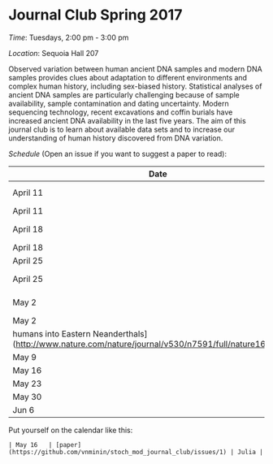 # Journal Club Spring 2017

*Time*: Tuesdays, 2:00 pm - 3:00 pm

*Location*: Sequoia Hall 207

Observed variation between human ancient DNA samples and modern DNA samples provides clues about adaptation to different environments and complex human history, including sex-biased history. Statistical analyses of ancient DNA samples are particularly challenging because of sample availability, sample contamination and dating uncertainty. Modern sequencing technology, recent excavations and coffin burials have increased ancient DNA availability in the last five years. The aim of this journal club is to learn about available data sets and to increase our understanding of human history discovered from DNA variation.

*Schedule* (Open an issue if you want to suggest a paper to read):

| Date | Presentation | Presenter |
|------|--------------|-----------|
| April 11 | [Ancient X chromosomes reveal contrasting sex bias in Neolithic and Bronze Age Eurasian migrations](http://www.pnas.org/content/114/10/2657.abstract.html)| Amy |
| April 11 | [Nuclear and mitochondrial DNA sequences from two Denisovan individuals](http://www.pnas.org/content/112/51/15696.full.pdf)| Julia |
| April 18 | [Ancestry and demography and descendants of Iron Age nomads of the Eurasian Steppe](http://www.nature.com/articles/ncomms14615) | XX |
| April 18 |[An early modern human from Romania with a recent Neanderthal ancestor](http://www.nature.com/nature/journal/v524/n7564/full/nature14558.html) | XX |
| April 25 |[Upper Palaeolithic genomes reveal depp roots of modern Eurasians](http://www.nature.com/articles/ncomms9912) | XX |
| April 25 |[Punctuated bursts in human male demography inferred from 1,244 worldwide Y-chromosome sequences](http://www.nature.com/ng/journal/v48/n6/full/ng.3559.html)| XX |
| May 2 |[Genomic insights into the origin of farming in the ancient Near East(http://www.nature.com/nature/journal/v536/n7617/abs/nature19310.html)| XX |
| May 2 |[Ancient gene flow from early modern
humans into Eastern Neanderthals](http://www.nature.com/nature/journal/v530/n7591/full/nature16544.html)| XX |
| May 9 |[]  | XX |
| May 16 |  | XX |
| May 23 | | |
| May 30 |  | XX |
| Jun 6  | | XX |


Put yourself on the calendar like this:
```
| May 16   | [paper](https://github.com/vnminin/stoch_mod_journal_club/issues/1) | Julia |
